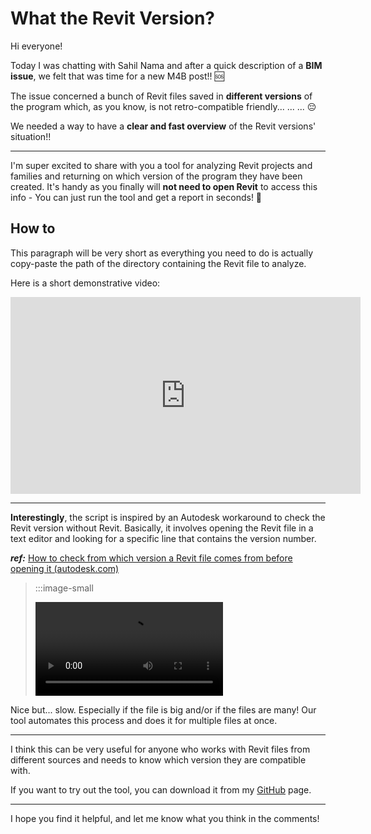 <!-- {
"createdAt": "Jul 9, 2023",
"title": "What the Revit Version?",
"tags": ["Dynamo", "Revit API", "Python"],
"votes": 2,
"views": 286,
"published": true
} -->

# What the Revit Version?

Hi everyone!

Today I was chatting with Sahil Nama and after a quick description of a **BIM issue**, we felt that was time for a new M4B post!! 🆘

The issue concerned a bunch of Revit files saved in **different versions** of the program which, as you know, is not retro-compatible friendly... ... ... 😔

We needed a way to have a **clear and fast overview** of the Revit versions' situation!!

---

I'm super excited to share with you a tool for analyzing Revit projects and families and returning on which version of the program they have been created. It's handy as you finally will **not need to open Revit** to access this info - You can just run the tool and get a report in seconds! 🐇

## How to

This paragraph will be very short as everything you need to do is actually copy-paste the path of the directory containing the Revit file to analyze.

Here is a short demonstrative video:

<center>
<iframe width="560" height="315" src="https://www.youtube.com/embed/XP-ZXujWsCw?si=F3Tqsq1XDtDvchBA" title="YouTube video player" frameborder="0" allow="accelerometer; autoplay; clipboard-write; encrypted-media; gyroscope; picture-in-picture; web-share" referrerpolicy="strict-origin-when-cross-origin" allowfullscreen></iframe>
</center>

---

**Interestingly**, the script is inspired by an Autodesk workaround to check the Revit version without Revit. Basically, it involves opening the Revit file in a text editor and looking for a specific line that contains the version number.

**_ref:_** [How to check from which version a Revit file comes from before opening it (autodesk.com)](https://www.autodesk.com/support/technical/article/caas/sfdcarticles/sfdcarticles/How-to-check-from-which-version-Revit-file-comes-from-before-open-it.html)

> :::image-small
>
> ![](https://media4.giphy.com/media/l2JI84kB30Gypc9ig/giphy.mp4?cid=e2a3cbdecsjpp36abbzswy1n2o3je2ublepfxl3z2abhaa4k&ep=v1_gifs_search&rid=giphy.gif)

Nice but... slow. Especially if the file is big and/or if the files are many! Our tool automates this process and does it for multiple files at once.

---

I think this can be very useful for anyone who works with Revit files from different sources and needs to know which version they are compatible with.

If you want to try out the tool, you can download it from my [GitHub](https://github.com/GiuseppeDotto/Macro4BIM/blob/main/get_RevitVersion/dist/get_RevitVersion.exe) page.

---

I hope you find it helpful, and let me know what you think in the comments!
